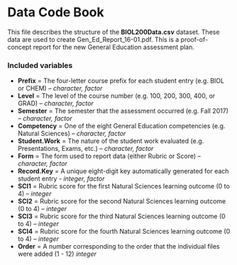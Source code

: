 # Data Code Book
This file describes the structure of the **BIOL200Data.csv** dataset. These data are used to create Gen_Ed_Report_16-01.pdf. This is a proof-of-concept report for the new General Education assessment plan.   

### Included variables ###
* **Prefix** = The four-letter course prefix for each student entry (e.g. BIOL or CHEM) – *character, factor*
* **Level** = The level of the course number (e.g. 100, 200, 300, 400, or GRAD) – *character, factor*
* **Semester** = The semester that the assessment occurred (e.g. Fall 2017) – *character, factor*
* **Competency** = One of the eight General Education competencies (e.g. Natural Sciences) – *character, factor*
* **Student.Work** = The nature of the student work evaluated (e.g. Presentations, Exams, etc.) – *character, factor*
* **Form** = The form used to report data (either Rubric or Score) – *character, factor*
* **Record.Key** = A unique eight-digit key automatically generated for each student entry - *integer, factor*
* **SCI1** = Rubric score for the first Natural Sciences learning outcome (0 to 4) – *integer*
* **SCI2** = Rubric score for the second Natural Sciences learning outcome (0 to 4)  – *integer*
* **SCI3** = Rubric score for the third Natural Sciences learning outcome (0 to 4) – *integer*
* **SCI4** = Rubric score for the fourth Natural Sciences learning outcome (0 to 4) – *integer*
* **Order** = A number corresponding to the order that the individual files were added (1 - 12) *integer*
